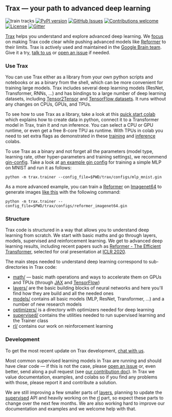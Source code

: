 ## Trax &mdash; your path to advanced deep learning

![train tracks](https://images.pexels.com/photos/461772/pexels-photo-461772.jpeg?dl&fit=crop&crop=entropy&w=32&h=21)
[![PyPI
version](https://badge.fury.io/py/trax.svg)](https://badge.fury.io/py/trax)
[![GitHub
Issues](https://img.shields.io/github/issues/google/trax.svg)](https://github.com/google/trax/issues)
[![Contributions
welcome](https://img.shields.io/badge/contributions-welcome-brightgreen.svg)](CONTRIBUTING.md)
[![License](https://img.shields.io/badge/License-Apache%202.0-brightgreen.svg)](https://opensource.org/licenses/Apache-2.0)
[![Gitter](https://img.shields.io/gitter/room/nwjs/nw.js.svg)](https://gitter.im/trax-ml/community)


[Trax](https://github.com/google/trax) helps you understand and explore advanced deep learning.
We [focus](#structure) on making Trax code clear while pushing advanced models like
[Reformer](https://github.com/google/trax/tree/master/trax/models/reformer) to their limits.
Trax is actively used and maintained in the [Google Brain team](https://research.google.com/teams/brain/).
Give it a try, [talk to us](https://gitter.im/trax-ml/community)
or [open an issue](https://github.com/google/trax/issues) if needed.


### Use Trax

You can use Trax either as a library from your own python scripts and notebooks
or as a binary from the shell, which can be more convenient for training large models.
Trax includes several deep learning models (ResNet, Transformer, RNNs, ...)
and has bindings to a large number of deep learning datasets, including
[Tensor2Tensor](https://github.com/tensorflow/tensor2tensor) and [TensorFlow datasets](https://www.tensorflow.org/datasets/catalog/overview).
It runs without any changes on CPUs, GPUs, and TPUs.

To see how to use Trax as a library, take a look at this [quick start colab](https://colab.research.google.com/github/google/trax/blob/master/trax/intro.ipynb)
which explains how to create data in python, connect it to a Transformer model in Trax, train it and run inference.
You can select a CPU or GPU runtime, or even get a free 8-core TPU as
runtime. With TPUs in colab you need to set extra flags as demonstrated in these
[training](https://colab.research.google.com/github/google/trax/blob/master/trax/models/reformer/text_generation.ipynb)
and [inference](https://colab.research.google.com/github/google/trax/blob/master/trax/models/reformer/image_generation.ipynb) colabs.

To use Trax as a binary and not forget all the parameters (model type, learning
rate, other hyper-parameters and training settings), we recommend [gin-config](https://github.com/google/gin-config).
Take a look at [an example gin config](https://github.com/google/trax/blob/master/trax/configs/mlp_mnist.gin)
 for training a simple MLP on MNIST and run it as follows:

```
python -m trax.trainer --config_file=$PWD/trax/configs/mlp_mnist.gin
```

As a more advanced example, you can train a [Reformer](https://github.com/google/trax/tree/master/trax/models/reformer)
on [Imagenet64](https://arxiv.org/abs/1707.08819) to generate images [like this](https://colab.research.google.com/github/google/trax/blob/master/trax/models/reformer/image_generation.ipynb)
with the following command:

```
python -m trax.trainer --config_file=$PWD/trax/configs/reformer_imagenet64.gin
```

### Structure

Trax code is structured in a way that allows you to understand deep learning
from scratch. We start with basic maths and go through layers, models,
supervised and reinforcement learning. We get to advanced deep learning
results, including recent papers such as [Reformer - The Efficient Transformer](https://arxiv.org/abs/2001.04451),
selected for oral presentation at [ICLR 2020](https://iclr.cc/Conferences/2020/).

The main steps needed to understand deep learning correspond to sub-directories
in Trax code:

* [math/](https://github.com/google/trax/tree/master/trax/math) &mdash; basic math operations and ways to accelerate them on GPUs and TPUs (through [JAX](https://github.com/google/jax) and [TensorFlow](https://www.tensorflow.org/))
* [layers/](https://github.com/google/trax/tree/master/trax/layers) are the basic building blocks of neural networks and here you'll find how they are build and all the needed ones
* [models/](https://github.com/google/trax/tree/master/trax/models) contains all basic models (MLP, ResNet, Transformer, ...) and a number of new research models
* [optimizers/](https://github.com/google/trax/tree/master/trax/optimizers) is a directory with optimizers needed for deep learning
* [supervised/](https://github.com/google/trax/tree/master/trax/supervised) contains the utilities needed to run supervised learning and the Trainer class
* [rl/](https://github.com/google/trax/tree/master/trax/rl) contains our work on reinforcement learning

### Development

To get the most recent update on Trax development, [chat with us](https://gitter.im/trax-ml/community).

Most common supervised learning models in Trax are running and should have clear
code &mdash; if this is not the case, please [open an issue](https://github.com/google/trax/issues)
or, even better, send along a pull request (see [our contribution doc](CONTRIBUTING.md)).
In Trax we value documentation, examples, and colabs so if you find any
problems with those, please report it and contribute a solution.

We are still improving a few smaller parts of [layers](https://github.com/google/trax/tree/master/trax/layers),
planning to update the [supervised](https://github.com/google/trax/tree/master/trax/supervised) API and
heavily working on the [rl](https://github.com/google/trax/tree/master/trax/rl) part,
so expect these parts to change over the next few months. We are also working hard
to improve our documentation and examples and we welcome help with that.

